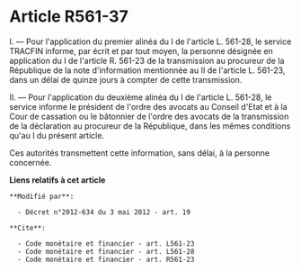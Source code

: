 # Article R561-37

I. ― Pour l'application du premier alinéa du I de l'article L. 561-28, le service TRACFIN informe, par écrit et par tout
moyen, la personne désignée en application du I de l'article R. 561-23 de la transmission au procureur de la République de la
note d'information mentionnée au II de l'article L. 561-23, dans un délai de quinze jours à compter de cette transmission. 

II. ― Pour l'application du deuxième alinéa du I de l'article L. 561-28,  le service informe le président de l'ordre des
avocats au Conseil  d'Etat et à la Cour de cassation ou le bâtonnier de l'ordre des avocats  de la transmission de la
déclaration au procureur de la République, dans  les mêmes conditions qu'au I du présent article.

Ces autorités transmettent cette information, sans délai, à la personne concernée.

**Liens relatifs à cet article**

	**Modifié par**:

	  - Décret n°2012-634 du 3 mai 2012 - art. 19

	**Cite**:

	  - Code monétaire et financier - art. L561-23
	  - Code monétaire et financier - art. L561-28
	  - Code monétaire et financier - art. R561-23

